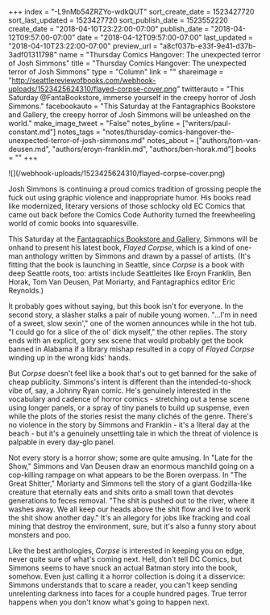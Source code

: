 +++
index = "-L9nMb54ZRZYo-wdkQUT"
sort_create_date = 1523427720
sort_last_updated = 1523427720
sort_publish_date = 1523552220
create_date = "2018-04-10T23:22:00-07:00"
publish_date = "2018-04-12T09:57:00-07:00"
date = "2018-04-12T09:57:00-07:00"
last_updated = "2018-04-10T23:22:00-07:00"
preview_url = "a8cf037b-e33f-9e41-d37b-3adf01311798"
name = "Thursday Comics Hangover: The unexpected terror of Josh Simmons"
title = "Thursday Comics Hangover: The unexpected terror of Josh Simmons"
type = "Column"
link = ""
shareimage = "http://seattlereviewofbooks.com/webhook-uploads/1523425624310/flayed-corpse-cover.png"
twitterauto = "This Saturday @FantaBookstore, immerse yourself in the creepy horror of Josh Simmons."
facebookauto = "This Saturday at the Fantagraphics Bookstore and Gallery, the creepy horror of Josh Simmons will be unleashed on the world."
make_image_tweet = "False"
notes_byline = ["writers/paul-constant.md"]
notes_tags = "notes/thursday-comics-hangover-the-unexpected-terror-of-josh-simmons.md"
notes_about = ["authors/tom-van-deusen.md", "authors/eroyn-franklin.md", "authors/ben-horak.md"]
books = ""
+++
<p class="image">![](/webhook-uploads/1523425624310/flayed-corpse-cover.png)</p>

Josh Simmons is continuing a proud comics tradition of grossing people the fuck out using graphic violence and inappropriate humor. His books read like modernized, literary versions of those schlocky old EC Comics that came out back before the Comics Code Authority turned the freewheeling world of comic books into squaresville.

This Saturday at the [Fantagraphics Bookstore and Gallery](http://fantagraphics.com/flog/events/seattle-josh-simmons-flayed-corpse-book-launch-fantagraphics-bookstore-gallery/), Simmons will be onhand to present his latest book, *Flayed Corpse*, which is a kind of one-man anthology written by Simmons and drawn by a passel of artists. (It's fitting that the book is launching in Seattle, since *Corpse* is a book with deep Seattle roots, too: artists include Seattleites like Eroyn Franklin, Ben Horak, Tom Van Deusen, Pat Moriarty, and Fantagraphics editor Eric Reynolds.)

It probably goes without saying, but this book isn't for everyone. In the second story, a slasher stalks a pair of nubile young women. "…I'm in need of a sweet, slow sexin'," one of the women announces while in the hot tub. "I could go for a slice of the ol' dick myself," the other replies. The story ends with an explicit, gory sex scene that would probably get the book banned in Alabama if a library mishap resulted in a copy of *Flayed Corpse* winding up in the wrong kids' hands.

But *Corpse* doesn't feel like a book that's out to get banned for the sake of cheap publicity. Simmons's intent is different than the intended-to-shock vibe of, say, a Johnny Ryan comic. He's genuinely interested in the vocabulary and cadence of horror comics - stretching out a tense scene using longer panels, or a spray of tiny panels to build up suspense, even while the plots of the stories resist the many clichés of the genre. There's no violence in the story by Simmons and Franklin - it's a literal day at the beach - but it's a genuinely unsettling tale in which the threat of violence is palpable in every day-glo panel.

Not every story is a horror show; some are quite amusing. In "Late for the Show," Simmons and Van Deusen draw an enormous manchild going on a cop-killing rampage on what appears to be the Boren overpass. In "The Great Shitter," Moriarty and Simmons tell the story of a giant Godzilla-like creature that eternally eats and shits onto a small town that devotes generations to feces removal. "The shit is pushed out to the river, where it washes away. We all keep our heads above the shit flow and live to work the shit show another day." It's an allegory for jobs like fracking and coal mining that destroy the environment, sure, but it's also a funny story about monsters and poo.

Like the best anthologies, *Corpse* is interested in keeping you on edge, never quite sure of what's coming next. Hell, don't tell DC Comics, but Simmons seems to have snuck an actual Batman story into the book, somehow. Even just calling it a horror collection is doing it a disservice: Simmons understands that to scare a reader, you can't keep sending unrelenting darkness into faces for a couple hundred pages. True terror happens when you don't know what's going to happen next.
